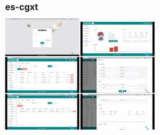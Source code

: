 # es-cgxt
<div align="main">
<img width="240" src="imgs/1.png" alt="main">

<img width="240" src="imgs/2.png" alt="main">

<img width="240" src="imgs/3.png" alt="main">

<img width="240" src="imgs/4.png" alt="main">

<img width="240" src="imgs/5.png" alt="main">

<img width="240" src="imgs/6.png" alt="main">
</div>
